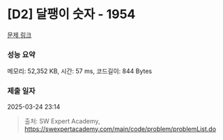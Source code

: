 # [D2] 달팽이 숫자 - 1954 

[문제 링크](https://swexpertacademy.com/main/code/problem/problemDetail.do?contestProbId=AV5PobmqAPoDFAUq) 

### 성능 요약

메모리: 52,352 KB, 시간: 57 ms, 코드길이: 844 Bytes

### 제출 일자

2025-03-24 23:14



> 출처: SW Expert Academy, https://swexpertacademy.com/main/code/problem/problemList.do